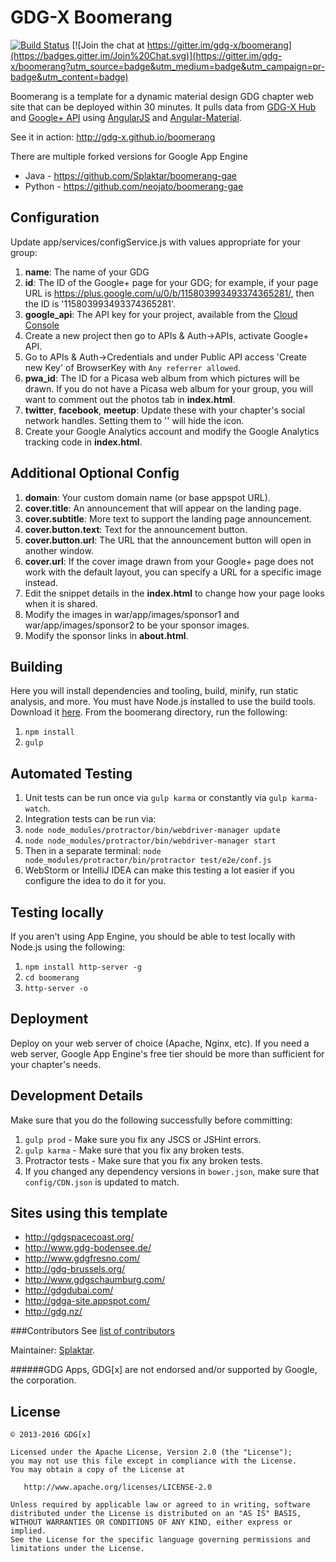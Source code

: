 GDG-X Boomerang
=========

[![Build Status](https://travis-ci.org/gdg-x/boomerang.svg)](https://travis-ci.org/gdg-x/boomerang) [![Join the chat at https://gitter.im/gdg-x/boomerang](https://badges.gitter.im/Join%20Chat.svg)](https://gitter.im/gdg-x/boomerang?utm_source=badge&utm_medium=badge&utm_campaign=pr-badge&utm_content=badge)

Boomerang is a template for a dynamic material design GDG chapter web site that can be deployed
within 30 minutes. It pulls data from [GDG-X Hub](https://github.com/gdg-x/hub) and 
[Google+ API](https://developers.google.com/+/api/) using [AngularJS](https://angularjs.org/) and 
[Angular-Material](https://material.angularjs.org).

See it in action: http://gdg-x.github.io/boomerang

There are multiple forked versions for Google App Engine
* Java - https://github.com/Splaktar/boomerang-gae
* Python - https://github.com/neojato/boomerang-gae

Configuration
---------------
Update app/services/configService.js with values appropriate for your group:

1. **name**: The name of your GDG
2. **id**: The ID of the Google+ page for your GDG; for example, if your page
   URL is https://plus.google.com/u/0/b/115803993493374365281/, then the ID is '115803993493374365281'.
3. **google_api**: The API key for your project, available from the [Cloud Console](https://cloud.google.com/console)
  1. Create a new project then go to APIs & Auth->APIs, activate Google+ API.
  2. Go to APIs & Auth->Credentials and under Public API access 'Create new Key' of BrowserKey with `Any referrer allowed`.
4. **pwa_id**: The ID for a Picasa web album from which pictures will be drawn. If you do not have a Picasa web album
   for your group, you will want to comment out the photos tab in **index.html**.
5. **twitter**, **facebook**, **meetup**: Update these with your chapter's social network handles. Setting them to '' will hide the icon.
6. Create your Google Analytics account and modify the Google Analytics tracking code in **index.html**.

Additional Optional Config
---------------
1. **domain**: Your custom domain name (or base appspot URL).
2. **cover.title**: An announcement that will appear on the landing page.
3. **cover.subtitle**: More text to support the landing page announcement.
4. **cover.button.text**: Text for the announcement button.
5. **cover.button.url**: The URL that the announcement button will open in another window.
6. **cover.url**: If the cover image drawn from your Google+ page does not work with the default layout,
   you can specify a URL for a specific image instead.
7. Edit the snippet details in the **index.html** to change how your page looks when it is shared.
8. Modify the images in war/app/images/sponsor1 and war/app/images/sponsor2 to be your sponsor images.
9. Modify the sponsor links in **about.html**.

Building
---------------
Here you will install dependencies and tooling, build, minify, run static analysis, and more.
You must have Node.js installed to use the build tools. Download it [here](http://nodejs.org/download/).
From the boomerang directory, run the following:

1. `npm install`
1. `gulp`

Automated Testing
---------------
1. Unit tests can be run once via `gulp karma` or constantly via `gulp karma-watch`.
2. Integration tests can be run via:
  1. `node node_modules/protractor/bin/webdriver-manager update`
  2. `node node_modules/protractor/bin/webdriver-manager start`
  3. Then in a separate terminal: `node node_modules/protractor/bin/protractor test/e2e/conf.js`
3. WebStorm or IntelliJ IDEA can make this testing a lot easier if you configure the idea to do it for you.

Testing locally
---------------
If you aren't using App Engine, you should be able to test locally with Node.js using the following:

1. `npm install http-server -g`
2. `cd boomerang`
3. `http-server -o`

Deployment
---------------
Deploy on your web server of choice (Apache, Nginx, etc).
If you need a web server, Google App Engine's free tier should be more than sufficient for your chapter's needs.

Development Details
---------------
Make sure that you do the following successfully before committing:

1. `gulp prod` - Make sure you fix any JSCS or JSHint errors.
2. `gulp karma` - Make sure that you fix any broken tests.
3. Protractor tests - Make sure that you fix any broken tests.
4. If you changed any dependency versions in `bower.json`, make sure that `config/CDN.json` is updated to match.

Sites using this template
---------------
* http://gdgspacecoast.org/
* http://www.gdg-bodensee.de/
* http://www.gdgfresno.com/
* http://gdg-brussels.org/
* http://www.gdgschaumburg.com/
* http://gdgdubai.com/
* http://gdga-site.appspot.com/
* http://gdg.nz/

###Contributors
See [list of contributors](https://github.com/gdg-x/boomerang/graphs/contributors)

Maintainer: [Splaktar](https://github.com/Splaktar).

######GDG Apps, GDG[x] are not endorsed and/or supported by Google, the corporation.

License
--------

    © 2013-2016 GDG[x]

    Licensed under the Apache License, Version 2.0 (the "License");
    you may not use this file except in compliance with the License.
    You may obtain a copy of the License at

       http://www.apache.org/licenses/LICENSE-2.0

    Unless required by applicable law or agreed to in writing, software
    distributed under the License is distributed on an "AS IS" BASIS,
    WITHOUT WARRANTIES OR CONDITIONS OF ANY KIND, either express or implied.
    See the License for the specific language governing permissions and
    limitations under the License.
